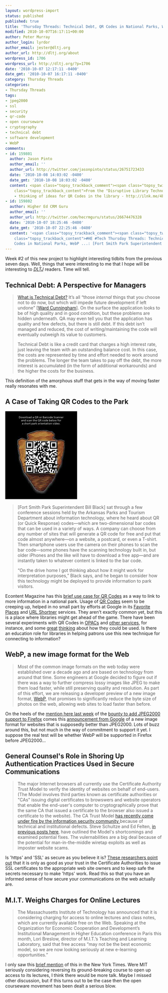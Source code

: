 ```yaml
---
layout: wordpress-import
status: published
published: true
title: 'Thursday Threads: Technical Debt, QR Codes in National Parks, WebP Image Format, and SSL Cautions'
modified: 2010-10-07T16:17:11+00:00
author: Peter Murray
author_login: lyrdor
author_email: jester@dltj.org
author_url: http://dltj.org/about
wordpress_id: 1706
wordpress_url: http://dltj.org/?p=1706
date: '2010-10-07 12:17:11 -0400'
date_gmt: '2010-10-07 16:17:11 -0400'
category: Thursday Threads
categories:
- Thursday Threads
tags:
- jpeg2000
- ssl
- security
- qr-code
- open courseware
- cryptography
- technical debt
- software development
- WebP
comments:
- id: 159801
  author: Jason Pinto
  author_email: ''
  author_url: http://twitter.com/jasonpinto/status/26751723433
  date: '2010-10-08 14:03:02 -0400'
  date_gmt: '2010-10-08 18:03:02 -0400'
  content: <span class="topsy_trackback_comment"><span class="topsy_twitter_username"><span
    class="topsy_trackback_content">From the "Disruptive Library Technology Jester"
    - thinking of ideas for QR Codes in the library - http://ilnk.me/4b22</span></span>
- id: 159802
  author: Higher Ed CRM Guru
  author_email: ''
  author_url: http://twitter.com/hecrmguru/status/26674476328
  date: '2010-10-07 18:25:46 -0400'
  date_gmt: '2010-10-07 22:25:46 -0400'
  content: '<span class="topsy_trackback_comment"><span class="topsy_twitter_username"><span
    class="topsy_trackback_content">#HE #Tech Thursday Threads: Technical Debt, QR
    Codes in National Parks, WebP ...: [Fort Smith Park Superintendent ... http://bit.ly/dbmS0n</span></span>'
---
```

<p>Week #2 of this new project to highlight interesting tidbits from the previous seven days.  Well, things that were interesting to me that I hope will be interesting to <i><acronym title="Disruptive Library Technology Jester">DLTJ</acronym></i> readers.  Time will tell.<br />
<!--more--></p>
<h2>Technical Debt: A Perspective for Managers</h2>
<blockquote><p><a href="http://www.infoq.com/articles/technical-debt-levison" title="InfoQ: Technical Debt a Perspective for Managers">What is Technical Debt?</a> It&rsquo;s all &ldquo;those <em>internal</em> things that you choose not to do now, but which will impede future development if left undone&rdquo; [<a href="http://c2.com/cgi/wiki?TechnicalDebt" title="Technical Debt">Ward Cunningham</a>]. On the surface the application looks to be of high quality and in good condition, but these problems are hidden underneath. QA may even tell you that the application has quality and few defects, but there is still debt. If this debt isn&rsquo;t managed and reduced, the cost of writing/maintaining the code will eventually outweigh its value to customers.</p>
<p>Technical Debt is like a credit card that charges a high interest rate, just leaving the team with an outstanding balance cost. In this case, the costs are represented by time and effort needed to work around the problems. The longer the team takes to pay off the debt, the more interest is accumulated (in the form of additional workarounds) and the higher the costs for the business.</p></blockquote>
<p>This definition of the amorphous stuff that gets in the way of moving faster really resonates with me.</p>
<h2>A Case of Taking QR Codes to the Park</h2>
<p><a href="/wp-content/uploads/2010/10/NPS-QR-Code.jpg"><img src="/wp-content/uploads/2010/10/NPS-QR-Code.jpg" alt="" title="Sample National Park Service QR-Code" width="230" height="280" class="alignright size-full wp-image-1708" /></a></p>
<blockquote><p>[Fort Smith Park Superintendent Bill Black] sat through a few conference sessions held by the Arkansas Parks and Tourism Department about information technology, where he heard about QR (or Quick Response) codes&mdash;which are two-dimensional bar codes that can be used in a variety of ways. A company can choose from any number of sites that will generate a QR code for free and put that code almost anywhere&mdash;on a website, a postcard, or even a T-shirt. Then smartphone users use the camera on their phones to scan the bar code&mdash;some phones have the scanning technology built in, but older iPhones and the like will have to download a free app&mdash;and are instantly taken to whatever content is linked to the bar code.</p>
<p>&ldquo;On the drive home I got thinking about how it might work for interpretation purposes,&rdquo; Black says, and he began to consider how this technology might be deployed to provide information to park visitors.</p></blockquote>
<p>Econtent Magazine has this <a href="http://www.econtentmag.com/Articles/ArticleReader.aspx?ArticleID=69984" title="EcontentMag.com: A Case of Taking QR Codes to the Park">brief use case for QR Codes</a> as a way to link to more information in a national park.  Usage of <a href="http://en.wikipedia.org/wiki/QR_Code" title="QR Code - Wikipedia">QR Codes</a> seem to be creeping up, helped in no small part by efforts at Google in its <a href="http://web.archive.org/web/20130111155453/http://www.google.com:80/help/maps/favoriteplaces/business/barcode.html" title="QR Code - Google Favorite Places">Favorite Places</a> and <a href="http://tech.fortune.cnn.com/2010/10/01/google-url-shortenerqr-code-service-goes-public/" title="Google URL shortener/QR code service goes public | CNN Money">URL Shortner</a> services.  They aren't exactly common yet, but this is a place where libraries might get ahead of the game.  There have been several experiments with QR Codes in <a href="http://www.bath.ac.uk/library/services/qrcode.html" title="QR Codes at The Library">OPACs</a> and <a href="http://www.libsuccess.org/index.php?title=QR_Codes" title="QR Codes - Library Success: A Best Practices Wiki">other services</a>, for instance, and some <a href="http://musingsaboutlibrarianship.blogspot.com/2010/02/qr-codes-for-libraries-some-thoughts.html" title="Musings about librarianship: QR codes for libraries - some thoughts">great</a> <a href="http://lonewolflibrarian.wordpress.com/2010/02/28/application-of-qr-codes-in-libraries-02-28-10/" title="Application of QR Codes in Libraries | The Proverbial Lone Wolf Librarian's Weblog">thinking</a> about how they could be used.  Is there an education role for libraries in helping patrons use this new technique for connecting to information?</p>
<h2>WebP, a new image format for the Web</h2>
<blockquote><p>Most of the common image formats on the web today were established over a decade ago and are based on technology from around that time. Some engineers at Google decided to figure out if there was a way to further compress lossy images like JPEG to make them load faster, while still preserving quality and resolution. As part of this effort, we are releasing a developer preview of a new image format, <a href="http://code.google.com/speed/webp/" title="WebP Home">WebP</a>, that promises to significantly reduce the byte size of photos on the web, allowing web sites to load faster than before.</p></blockquote>
<p>On the heels of the <a href="/article/thursday-threads-2010w39/">mention here last week</a> of the <a href="https://bugzilla.mozilla.org/show_bug.cgi?id=36351#c155" title="Comment #155 on Mozilla Buzilla bug #36351">bounty to add JPEG2000 support to Firefox</a> comes this <a href="http://blog.chromium.org/2010/09/webp-new-image-format-for-web.html" title="WebP, a new image format for the Web | Chromium Blog">announcement from Google</a> of a new image format for websites that is supposedly better than JPEG2000.  Lots of buzz around this, but not much in the way of commitment to support it yet.  I suppose the real test will be whether WebP will be supported in Firefox before JPEG2000...</p>
<h2>General Counsel's Role in Shoring Up Authentication Practices Used in Secure Communications</h2>
<blockquote><p>The major Internet browsers all currently use the Certificate Authority Trust Model to verify the identity of websites on behalf of end-users. (The Model involves third parties known as certificate authorities or "CAs" issuing digital certificates to browswers and website operators that enable the end-user's computer to cryptographically prove that the same CA that issued a certificate to the browser also issued a certificate to the website).  The CA Trust Model <a href="http://twit.tv/sn243" title="The TWiT Netcast Network with Leo Laporte"> has recently come under fire by the information security community </a>because of technical and institutional defects.  Steve Schultze and Ed Felten, <a href="http://www.freedom-to-tinker.com/blog/sjs/web-security-trust-models" title="Web Security Trust Models | Freedom to Tinker"> in previous posts here</a>, have outlined the Model's shortcomings and examined potential fixes.  The vulernabilities are a big deal because of the potential for man-in-the-middle wiretap exploits as well as imposter website scams.</p></blockquote>
<p>Is 'https' and 'SSL' as secure as you believe it is?  <a href="http://www.freedom-to-tinker.com/blog/sroosa/general-counsels-role-shoring-authentication-practices-used-secure-communications" title="General Counsel's Role in Shoring Up Authentication Practices Used in Secure Communications | Freedom to Tinker">These researchers point out</a> that it is only as good as your trust in the Certificate Authorities to issue SSL certificates to the appropriate web site owners and to keep safe the secrets necessary to make 'https' work.  Read this so that you have an informed sense of how secure your communications on the web actually are.</p>
<h2>M.I.T. Weighs Charges for Online Lectures</h2>
<blockquote><p>The Massachusetts Institute of Technology has announced that it is considering charging for access to online lectures and class notes, which are currently available free on the Web. Speaking at the Organization for Economic Cooperation and Development&rsquo;s Institutional Management in Higher Education conference in Paris this month, Lori Breslow, director of M.I.T.&rsquo;s Teaching and Learning Laboratory, said that free access &ldquo;may not be the best economic model, so we are now looking seriously at new e-learning opportunities.&rdquo;</p></blockquote>
<p>I only saw this <a href="http://www.nytimes.com/2010/09/27/education/27iht-educBriefs27.html" title="Briefly: M.I.T. Weighs Charges for Online Lectures | New York Times">brief mention</a> of this in the New York Times.  Were MIT seriously considering reversing its ground-breaking course to open up access to its lectures, I think there would be more talk.  Maybe I missed other discussion, but if this turns out to be the case then the open courseware movement has been dealt a serious blow.</p>
